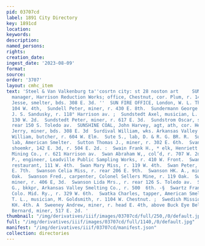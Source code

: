 ```yaml
---
pid: 03707cd
label: 1891 City Directory
key: 1891cd
location: 
keywords: 
description: 
named_persons: 
rights: 
creation_date: 
ingest_date: '2023-08-09'
format: 
source: 
order: '3707'
layout: cmhc_item
text: 'Steel & Van Valkenburg ta''cosrtn city: st 28 noston art     SUMMERS GEORGE,
  manager, Harrison Reduction Works; office, Chestnut, cor. Plum, r. 140 E. 8th.  Summers
  Jesse, smelter, bds. 308 E. 3d. ''  SUN FIRE OFFICE, London, W. L. Thompson, agt,
  104 W. 4th,  Sundell Peter, miner, r. 430 E. 8th.  Sundermann George "A. .» upholsterer,
  J. S. Sandusky, r. 118° Harrison av. ;  Sundstedt Axel, musician, L. A. Johnson,
  130 W. 2d.  Sundstedt Peter, miner, r. 617 E. 3d.  Sundstrom Oscar, smelter, r.
  rear 150 S. Toledo av.  SUNSHINE COAL, John Harvey, agt, ath, cor. Hemlock.  Supprizer
  Jerry, miner, bds. 308 E. 3d  Surdival William, wks. Arkansas Valley Smelter.  Surman
  William, butcher, r. 604 W. Elm.  Sute S., lab, D. & R. G. BR. R.  Sutton Henry,
  lab, American Smelter.  Sutton Thomas J., miner, r. 302 E. 6th.  Svanson Olof A.,
  shoemkr, 142 E. 3d, r. 504 E. 2d. :  Swain Frank H., * elk, Henriett and Maid Cons.
  Mining Co., r. 621 Harrison av.  Swan Abraham W,, col’d, r. 707 W. 2d. :  Swan Benton
  P., engineer, Leadville Public Sampling Works, r. 410 W. Front.  Swan Henry Y.,
  restaurant, 111 W. 4th.  Swan Mary Miss, r. 119 W. 4th.  Swan Peter, miner, r. 429
  E. 7th.  Swanson Celia Miss, r. rear 206 E. 9th.  Swanson HK. A., miner, r. 103
  Oak.  Swanson Fred., carpenter, Colonel Sellers Mine, r. 119 Oak.  Swanson Gust.,
  miner, r. 406 E, 3d.  Swanson Lida Mrs., r. rear 126 S. Toledo av.  Swart Walter
  G., bkkpr, Arkansas Valley Smelting Co., r. 500  6th. -§  Swartz Frank, fireman,
  Colo. Mid. Ry., r. 329 W. 6th.  Swatka Charles, tapper, American Smelter. ,  Swearingen
  T. L., musician, M. Goldsmith, r. 1104 W. Chestnut. ;  Swedish Mission Church, 524
  KH. 4th. A  Sweeney Andrew, miner, r. head E. 4th, above Buck Eye Belle  ine. Sweeney
  Bernard, miner, 517 E. 2d. '
thumbnail: "/img/derivatives/iiif/images/03707cd/full/250,/0/default.jpg"
full: "/img/derivatives/iiif/images/03707cd/full/1140,/0/default.jpg"
manifest: "/img/derivatives/iiif/03707cd/manifest.json"
collection: directories
---
```

